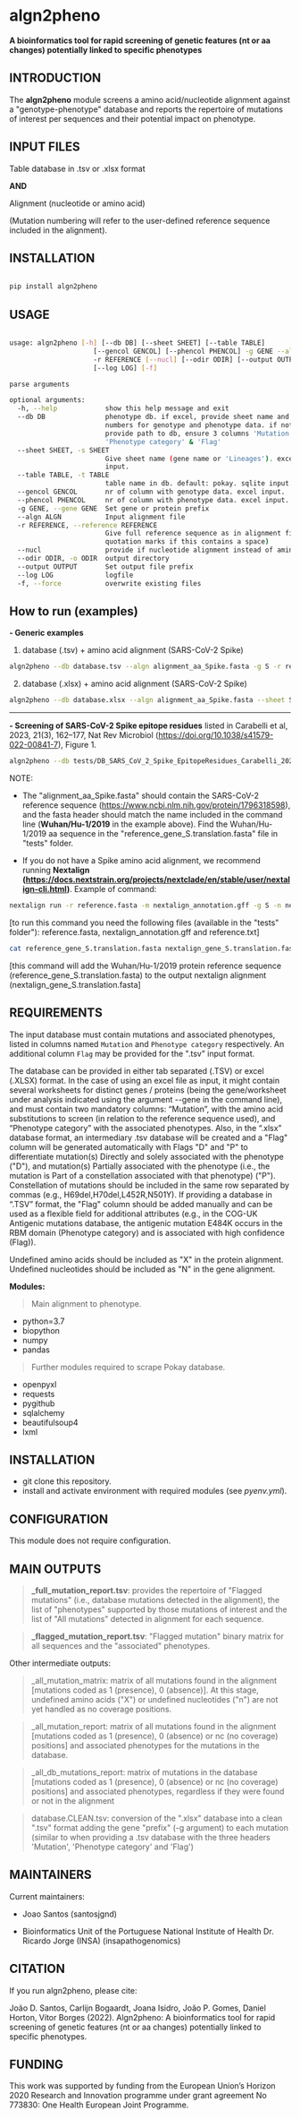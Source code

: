 # algn2pheno

**A bioinformatics tool for rapid screening of genetic features (nt or aa changes) potentially linked to specific phenotypes**


INTRODUCTION
------------------

The **algn2pheno** module screens a amino acid/nucleotide alignment against a "genotype-phenotype" database and reports the repertoire of mutations of interest per sequences and their potential impact on phenotype.


INPUT FILES
----------------

Table database in .tsv or .xlsx format 

**AND**        

Alignment (nucleotide or amino acid)   


(Mutation numbering will refer to the user-defined reference sequence included in the alignment).


INSTALLATION
----------------
```bash

pip install algn2pheno

```


USAGE
----------------

```bash

usage: algn2pheno [-h] [--db DB] [--sheet SHEET] [--table TABLE]
                     [--gencol GENCOL] [--phencol PHENCOL] -g GENE --algn ALGN
                     -r REFERENCE [--nucl] [--odir ODIR] [--output OUTPUT]
                     [--log LOG] [-f]

parse arguments

optional arguments:
  -h, --help            show this help message and exit
  --db DB               phenotype db. if excel, provide sheet name and columns
                        numbers for genotype and phenotype data. if not excel,
                        provide path to db, ensure 3 columns 'Mutation',
                        'Phenotype category' & 'Flag'
  --sheet SHEET, -s SHEET
                        Give sheet name (gene name or 'Lineages'). excel
                        input.
  --table TABLE, -t TABLE
                        table name in db. default: pokay. sqlite input.
  --gencol GENCOL       nr of column with genotype data. excel input.
  --phencol PHENCOL     nr of column with phenotype data. excel input.
  -g GENE, --gene GENE  Set gene or protein prefix
  --algn ALGN           Input alignment file
  -r REFERENCE, --reference REFERENCE
                        Give full reference sequence as in alignment file (use
                        quotation marks if this contains a space)
  --nucl                provide if nucleotide alignment instead of amino acid.
  --odir ODIR, -o ODIR  output directory
  --output OUTPUT       Set output file prefix
  --log LOG             logfile
  -f, --force           overwrite existing files


```


How to run (examples)
----------------------

**- Generic examples**

  1. database (.tsv) + amino acid alignment (SARS-CoV-2 Spike)

```bash
algn2pheno --db database.tsv --algn alignment_aa_Spike.fasta -g S -r reference_header --odir output_folder --output output_prefix
```

  2. database (.xlsx) + amino acid alignment (SARS-CoV-2 Spike)

```bash
algn2pheno --db database.xlsx --algn alignment_aa_Spike.fasta --sheet S --gencol ["Mutation" column number] --phencol ["Phenotype category" column number] -g S -r reference_header --odir output_folder --output output_prefix
```

___________________________

**- Screening of SARS-CoV-2 Spike epitope residues** listed in Carabelli et al, 2023, 21(3), 162–177, Nat Rev Microbiol (https://doi.org/10.1038/s41579-022-00841-7), Figure 1.

```bash
algn2pheno --db tests/DB_SARS_CoV_2_Spike_EpitopeResidues_Carabelli_2023_NatRevMic_Fig1.tsv -g S --algn alignment_aa_Spike.fasta -r Wuhan/Hu-1/2019 --odir output_folder --output output_prefix
```

NOTE: 

- The "alignment_aa_Spike.fasta" should contain the SARS-CoV-2 reference sequence (https://www.ncbi.nlm.nih.gov/protein/1796318598), and the fasta header should match the name included in the command line (**Wuhan/Hu-1/2019** in the example above). Find the Wuhan/Hu-1/2019 aa sequence in the "reference_gene_S.translation.fasta" file in "tests" folder. 

- If you do not have a Spike amino acid alignment, we recommend running **Nextalign (https://docs.nextstrain.org/projects/nextclade/en/stable/user/nextalign-cli.html)**. Example of command:

```bash
nextalign run -r reference.fasta -m nextalign_annotation.gff -g S -n nextalign -O nextalign_output_folder sequences.fasta
```
[to run this command you need the following files (available in the "tests" folder"): reference.fasta, nextalign_annotation.gff and reference.txt]

```bash
cat reference_gene_S.translation.fasta nextalign_gene_S.translation.fasta > alignment_aa_Spike.fasta 
```
[this command will add the Wuhan/Hu-1/2019 protein reference sequence (reference_gene_S.translation.fasta) to the output nextalign alignment (nextalign_gene_S.translation.fasta]




REQUIREMENTS
-----------------

The input database must contain mutations and associated phenotypes, listed in columns named `Mutation` and `Phenotype category` respectively. An additional column `Flag` may be provided for the ".tsv" input format.

The database can be provided in either tab separated (.TSV) or excel (.XLSX) format. In the case of using an excel file as input, it might contain several worksheets for distinct genes / proteins (being the gene/worksheet under analysis indicated using the argument --gene in the command line), and must contain two mandatory columns: “Mutation”, with the amino acid substitutions to screen (in relation to the reference sequence used), and “Phenotype category” with the associated phenotypes. Also, in the “.xlsx” database format, an intermediary .tsv database will be created and a "Flag" column will be generated automatically with Flags "D" and "P" to differentiate mutation(s) Directly and solely associated with the phenotype ("D"), and mutation(s) Partially associated with the phenotype (i.e., the mutation is Part of a constellation associated with that phenotype) ("P"). Constellation of mutations should be included in the same row separated by commas (e.g., H69del,H70del,L452R,N501Y). If providing a database in “.TSV” format, the "Flag" column should be added manually and can be used as a flexible field for additional attributes (e.g., in the COG-UK Antigenic mutations database, the antigenic mutation E484K occurs in the RBM domain (Phenotype category) and is associated with high confidence (Flag)).

Undefined amino acids should be included as "X" in the protein alignment.
Undefined nucleotides should be included as "N" in the gene alignment.

**Modules:**

> Main alignment to phenotype.
  - python=3.7
  - biopython
  - numpy 
  - pandas

> Further modules required to scrape Pokay database.
  - openpyxl
  - requests
  - pygithub
  - sqlalchemy
  - beautifulsoup4
  - lxml


INSTALLATION
-----------------

- git clone this repository.
- install and activate environment with required modules (see _pyenv.yml_).

CONFIGURATION
-----------------

This module does not require configuration.   



MAIN OUTPUTS
------------------------

> **_full_mutation_report.tsv**: provides the repertoire of "Flagged mutations" (i.e., database mutations detected in the alignment), the list of "phenotypes" supported by those mutations of interest and the list of "All mutations" detected in alignment for each sequence.

> **_flagged_mutation_report.tsv**: "Flagged mutation" binary matrix for all sequences and the "associated" phenotypes.


Other intermediate outputs:

> _all_mutation_matrix:  matrix of all mutations found in the alignment [mutations coded as 1 (presence), 0 (absence)]. At this stage, undefined amino acids ("X") or undefined nucleotides ("n") are not yet handled as no coverage positions.

> _all_mutation_report: matrix of all mutations found in the alignment [mutations coded as 1 (presence), 0 (absence) or nc (no coverage) positions] and associated phenotypes for the mutations in the database.

> _all_db_mutations_report: matrix of mutations in the database [mutations coded as 1 (presence), 0 (absence) or nc (no coverage) positions] and associated phenotypes, regardless if they were found or not in the alignment

> database.CLEAN.tsv: conversion of the ".xlsx" database into a clean ".tsv" format adding the gene "prefix" (-g argument) to each mutation (similar to when providing a .tsv database with the three headers 'Mutation', 'Phenotype category' and 'Flag')

MAINTAINERS
----------------

Current maintainers:

- Joao Santos (santosjgnd) 

- Bioinformatics Unit of the Portuguese National Institute of Health Dr. Ricardo Jorge (INSA) (insapathogenomics)



CITATION
----------

If you run algn2pheno, please cite:

João D. Santos,  Carlijn Bogaardt, Joana Isidro, João P. Gomes, Daniel Horton, Vítor Borges (2022). Algn2pheno: A bioinformatics tool for rapid screening of genetic features (nt or aa changes) potentially linked to specific phenotypes.


FUNDING
----------------

This work was supported by funding from the European Union’s Horizon 2020 Research and Innovation programme under grant agreement No 773830: One Health European Joint Programme.


